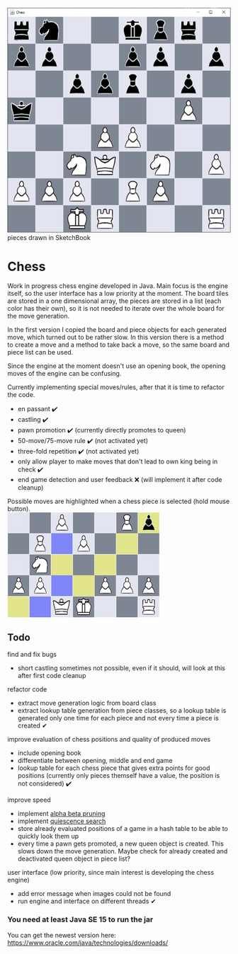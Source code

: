 <img src="readme/board.png" alt="chess board"> pieces drawn in SketchBook

# Chess
Work in progress chess engine developed in Java. Main focus is the engine itself, so the user interface has a low priority at the moment. The board tiles are stored in a one dimensional array, the pieces are stored in a list (each color has their own), so it is not needed to iterate over the whole board for the move generation.

In the first version I copied the board and piece objects for each generated move, which turned out to be rather slow. In this version there is a method to create a move and a method to take back a move, so the same board and piece list can be used.

Since the engine at the moment doesn't use an opening book, the opening moves of the engine can be confusing.


Currently implementing special moves/rules, after that it is time to refactor the code.
- en passant ✔️
- castling ✔️
- pawn promotion ✔️ (currently directly promotes to queen)
- 50-move/75-move rule ✔️ (not activated yet)
- three-fold repetition ✔️ (not activated yet)
- only allow player to make moves that don't lead to own king being in check ✔️
- end game detection and user feedback ❌ (will implement it after code cleanup)


Possible moves are highlighted when a chess piece is selected (hold mouse button).<br>
<img src="readme/highlighting.png" alt="chess board">


## Todo
find and fix bugs<br>
- short castling sometimes not possible, even if it should, will look at this after first code cleanup

refactor code<br>
- extract move generation logic from board class
- extract lookup table generation from piece classes, so a lookup table is generated only one time for each piece and not every time a piece is created ✔


improve evaluation of chess positions and quality of produced moves
- include opening book
- differentiate between opening, middle and end game
- lookup table for each chess piece that gives extra points for good positions (currently only pieces themself have a value, the position is not considered) ✔️


improve speed<br>
- implement <a href="https://en.wikipedia.org/wiki/Alpha%E2%80%93beta_pruning">alpha beta pruning</a>
- implement <a href="https://www.chessprogramming.org/Quiescence_Search">quiescence search</a>
- store already evaluated positions of a game in a hash table to be able to quickly look them up
- every time a pawn gets promoted, a new queen object is created. This slows down the move generation. Maybe check for already created and deactivated queen object in piece list?

user interface (low priority, since main interest is developing the chess engine)<br>
- add error message when images could not be found
- run engine and interface on different threads ✔

### You need at least Java SE 15 to run the jar
You can get the newest version here: https://www.oracle.com/java/technologies/downloads/